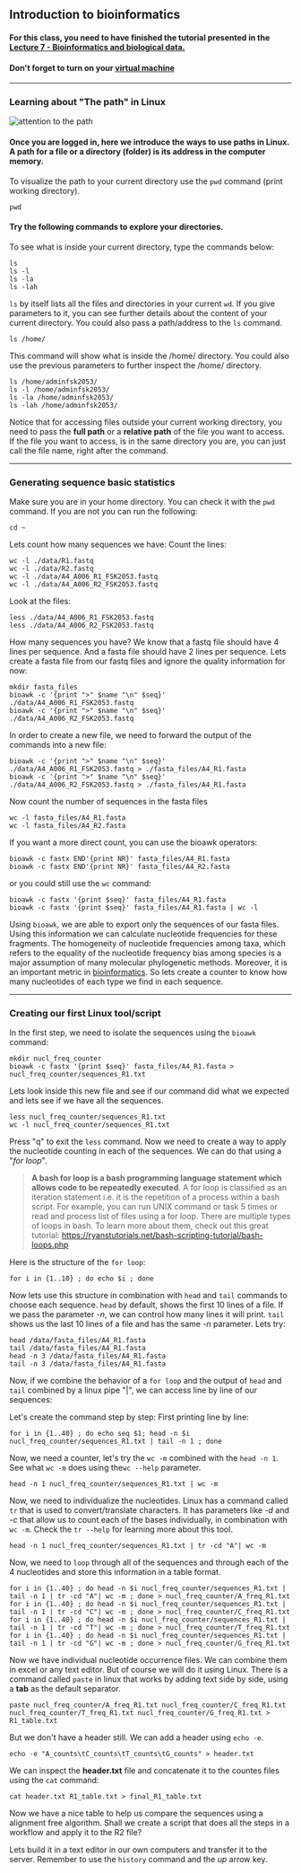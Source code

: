 
## Introduction to bioinformatics
#### For this class, you need to have finished the tutorial presented in the [Lecture 7 - Bioinformatics and biological data.](https://uit.instructure.com/courses/28991/modules/items/809233)
#### Don't forget to turn on your  [virtual machine](https://labs.azure.com/register/detno9f2n)

---
### Learning about "The path" in Linux

![attention to the path](https://shilrani.files.wordpress.com/2012/05/crazylittlething-tumblr-com.gif)

#### Once you are logged in, here we introduce the ways to use paths in Linux. A path for a file or a directory (folder) is its address in the computer memory.
To visualize the path to your current directory use the `pwd` command (print working directory).

```
pwd 
```
#### Try the following commands to explore your directories.
To see what is inside your current directory, type the commands below:
```
ls
ls -l
ls -la
ls -lah
```
`ls` by itself lists all the files and directories in your current `wd`. If you give parameters to it, you can see further details about the content of your current directory.
You could also pass a path/address to the `ls` command.
```
ls /home/
```
This command will show what is inside the /home/ directory. You could also use the previous parameters to further inspect the /home/ directory.

```
ls /home/adminfsk2053/
ls -l /home/adminfsk2053/
ls -la /home/adminfsk2053/
ls -lah /home/adminfsk2053/
```
Notice that for accessing files outside your current working directory, you need to pass the **full path** or a **relative path** of the file you want to access. If the file you want to access, is in the same directory you are, you can just call the file name, right after the command.

---
### Generating sequence basic statistics
Make sure you are in your home directory. You can check it with the `pwd` command.
If you are not you can run the following:
```
cd ~
```
Lets count how many sequences we have:
Count the lines:
```
wc -l ./data/R1.fastq
wc -l ./data/R2.fastq
wc -l ./data/A4_A006_R1_FSK2053.fastq
wc -l ./data/A4_A006_R2_FSK2053.fastq
```
Look at the files:
```
less ./data/A4_A006_R1_FSK2053.fastq
less ./data/A4_A006_R2_FSK2053.fastq
```
How many sequences you have?
We know that a fastq file should have 4 lines per sequence. And a fasta file should have 2 lines per sequence. 
Lets create a fasta file from our fastq files and ignore the quality information for now:
```
mkdir fasta_files
bioawk -c '{print ">" $name "\n" $seq}' ./data/A4_A006_R1_FSK2053.fastq
bioawk -c '{print ">" $name "\n" $seq}' ./data/A4_A006_R2_FSK2053.fastq
```
In order to create a new file, we need to forward the output of the commands into a new file:
```
bioawk -c '{print ">" $name "\n" $seq}' ./data/A4_A006_R1_FSK2053.fastq > ./fasta_files/A4_R1.fasta
bioawk -c '{print ">" $name "\n" $seq}' ./data/A4_A006_R2_FSK2053.fastq > ./fasta_files/A4_R1.fasta
```
Now count the number of sequences in the fasta files
```
wc -l fasta_files/A4_R1.fasta
wc -l fasta_files/A4_R2.fasta
```
If you want a more direct count, you can use the bioawk operators:
```
bioawk -c fastx END'{print NR}' fasta_files/A4_R1.fasta 
bioawk -c fastx END'{print NR}' fasta_files/A4_R2.fasta
```

or you could still use the `wc` command:
```
bioawk -c fastx '{print $seq}' fasta_files/A4_R1.fasta
bioawk -c fastx '{print $seq}' fasta_files/A4_R1.fasta | wc -l
```
Using `bioawk`, we are able to export only the sequences of our fasta files. Using this information we can calculate nucleotide frequencies for these fragments. The homogeneity of nucleotide frequencies among taxa, which refers to the equality of the nucleotide frequency bias among species is a major assumption of many molecular phylogenetic methods. Moreover, it is an important metric in [bioinformatics](https://bmcbioinformatics.biomedcentral.com/articles/10.1186/s12859-017-1766-x). So lets create a counter to know how many nucleotides of each type we find in each sequence.

---
### Creating our first Linux tool/script
In the first step, we need to isolate the sequences using the `bioawk` command:
```
mkdir nucl_freq_counter
bioawk -c fastx '{print $seq}' fasta_files/A4_R1.fasta > nucl_freq_counter/sequences_R1.txt
```
Lets look inside this new file and see if our command did what we expected and lets see if we have all the sequences.
```
less nucl_freq_counter/sequences_R1.txt
wc -l nucl_freq_counter/sequences_R1.txt
```
Press "q" to exit the `less` command.
Now we need to create a way to apply the nucleotide counting in each of the sequences.
We can do that using a "*for loop*". 
> **A bash for loop is a bash programming language statement which allows code to be repeatedly executed**. A for loop is classified as an iteration statement i.e. it is the repetition of a process within a bash script. For example, you can run UNIX command or task 5 times or read and process list of files using a for loop.
> There are multiple types of loops in bash. To learn more about them, check out this great tutorial:
https://ryanstutorials.net/bash-scripting-tutorial/bash-loops.php

Here is the structure of the `for loop`:
```
for i in {1..10} ; do echo $i ; done
```
Now lets use this structure in combination with `head` and `tail` commands to choose each sequence.
`head` by default, shows the first 10 lines of a file. If we pass the parameter *-n*, we can control how many lines it will print. `tail` shows us the last 10 lines of a file and has the same *-n*  parameter. Lets try:

```
head /data/fasta_files/A4_R1.fasta
tail /data/fasta_files/A4_R1.fasta
head -n 3 /data/fasta_files/A4_R1.fasta
tail -n 3 /data/fasta_files/A4_R1.fasta
```

Now, if we combine the behavior of a `for loop` and the output of `head` and `tail` combined by a linux pipe "|", we can access line by line of our sequences: 

Let's create the command step by step:
First printing line by line:
```
for i in {1..40} ; do echo seq $1; head -n $i nucl_freq_counter/sequences_R1.txt | tail -n 1 ; done
```
Now, we need a counter, let's try the `wc -m` combined with the `head -n 1`. See what `wc -m` does using the`wc --help` parameter.

```
head -n 1 nucl_freq_counter/sequences_R1.txt | wc -m
```
Now, we need to individualize the nucleotides. Linux has a command called `tr` that is used to convert/translate characters. It has parameters like *-d* and *-c* that allow us to count each of the bases individually, in combination with `wc -m`. Check the `tr --help` for learning more about this tool.
```
head -n 1 nucl_freq_counter/sequences_R1.txt | tr -cd "A"| wc -m 
```
Now, we need to `loop` through all of the sequences and through each of the 4 nucleotides and store this information in a table format.
```
for i in {1..40} ; do head -n $i nucl_freq_counter/sequences_R1.txt | tail -n 1 | tr -cd "A"| wc -m ; done > nucl_freq_counter/A_freq_R1.txt
for i in {1..40} ; do head -n $i nucl_freq_counter/sequences_R1.txt | tail -n 1 | tr -cd "C"| wc -m ; done > nucl_freq_counter/C_freq_R1.txt
for i in {1..40} ; do head -n $i nucl_freq_counter/sequences_R1.txt | tail -n 1 | tr -cd "T"| wc -m ; done > nucl_freq_counter/T_freq_R1.txt
for i in {1..40} ; do head -n $i nucl_freq_counter/sequences_R1.txt | tail -n 1 | tr -cd "G"| wc -m ; done > nucl_freq_counter/G_freq_R1.txt
```

Now we have individual nucleotide occurrence files. We can combine them in excel or any text editor. But of course we will do it using Linux.
There is a command called `paste` in linux that works by adding text side by side, using a **tab** as the default separator.

```
paste nucl_freq_counter/A_freq_R1.txt nucl_freq_counter/C_freq_R1.txt nucl_freq_counter/T_freq_R1.txt nucl_freq_counter/G_freq_R1.txt > R1_table.txt
```
But we don't have a header still. We can add a header using `echo -e`.
```
echo -e "A_counts\tC_counts\tT_counts\tG_counts" > header.txt
``` 

We can inspect the **header.txt** file and concatenate it to the countes files using the `cat` command:

```
cat header.txt R1_table.txt > final_R1_table.txt
```

Now we have a nice table to help us compare the sequences using a alignment free algorithm. Shall we create a script that does all the steps in a workflow and apply it to the R2 file?

Lets build it in a text editor in our own computers and transfer it to the server. Remember to use the `history` command and the *up* arrow key.
